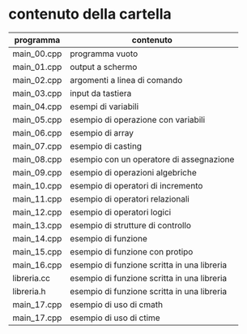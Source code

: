 # contenuto della cartella

   | programma | contenuto |
   | -------------| -------------|
   | main_00.cpp | programma vuoto |
   | main_01.cpp | output a schermo |
   | main_02.cpp | argomenti a linea di comando |
   | main_03.cpp | input da tastiera |
   | main_04.cpp | esempi di variabili |
   | main_05.cpp | esempio di operazione con variabili |
   | main_06.cpp | esempio di array |
   | main_07.cpp | esempio di casting |
   | main_08.cpp | esempio con un operatore di assegnazione |
   | main_09.cpp | esempio di operazioni algebriche |
   | main_10.cpp | esempio di operatori di incremento |
   | main_11.cpp | esempio di operatori relazionali |
   | main_12.cpp | esempio di operatori logici |
   | main_13.cpp | esempio di strutture di controllo |
   | main_14.cpp | esempio di funzione |
   | main_15.cpp | esempio di funzione con protipo |
   | main_16.cpp | esempio di funzione scritta in una libreria |
   | libreria.cc | esempio di funzione scritta in una libreria |
   | libreria.h  | esempio di funzione scritta in una libreria |
   | main_17.cpp | esempio di uso di cmath |
   | main_17.cpp | esempio di uso di ctime |
